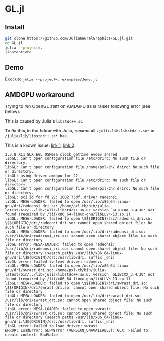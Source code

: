 # GL.jl

## Install

```bash
git clone https://github.com/JuliaNeuralGraphics/GL.jl.git
cd GL.jl
julia --project=.
]instantiate
```

## Demo

Execute `julia --project=. examples/demo.jl`.

## AMDGPU workaround

Trying to run OpenGL stuff on AMDGPU as is raises following error (see below).

This is caused by Julia's `libstdc++.so`.

To fix this, in the folder with Julia, rename all `/julia/lib/libstdc++.so*` to `/julia/lib/libstdc++.so*.bak`.

This is a known issue: [link 1](https://github.com/JuliaGL/GLFW.jl/issues/198), [link 2](https://github.com/JuliaLang/juliaup/issues/402).


```
3.3.8 X11 GLX EGL OSMesa clock_gettime evdev shared
libGL: Can't open configuration file /etc/drirc: No such file or directory.
libGL: Can't open configuration file /home/pxl-th/.drirc: No such file or directory.
libGL: using driver amdgpu for 22
libGL: Can't open configuration file /etc/drirc: No such file or directory.
libGL: Can't open configuration file /home/pxl-th/.drirc: No such file or directory.
libGL: pci id for fd 22: 1002:73df, driver radeonsi
libGL: MESA-LOADER: failed to open /usr/lib/x86_64-linux-gnu/dri/radeonsi_dri.so: /home/pxl-th/bin/julia-latest/bin/../lib/julia/libstdc++.so.6: version `GLIBCXX_3.4.30' not found (required by /lib/x86_64-linux-gnu/libLLVM-13.so.1)
libGL: MESA-LOADER: failed to open \$${ORIGIN}/dri/radeonsi_dri.so: \$${ORIGIN}/dri/radeonsi_dri.so: cannot open shared object file: No such file or directory
libGL: MESA-LOADER: failed to open /usr/lib/dri/radeonsi_dri.so: /usr/lib/dri/radeonsi_dri.so: cannot open shared object file: No such file or directory
libGL error: MESA-LOADER: failed to open radeonsi: /usr/lib/dri/radeonsi_dri.so: cannot open shared object file: No such file or directory (search paths /usr/lib/x86_64-linux-gnu/dri:\$${ORIGIN}/dri:/usr/lib/dri, suffix _dri)
libGL error: failed to load driver: radeonsi
libGL: MESA-LOADER: failed to open /usr/lib/x86_64-linux-gnu/dri/swrast_dri.so: /home/pxl-th/bin/julia-latest/bin/../lib/julia/libstdc++.so.6: version `GLIBCXX_3.4.30' not found (required by /lib/x86_64-linux-gnu/libLLVM-13.so.1)
libGL: MESA-LOADER: failed to open \$${ORIGIN}/dri/swrast_dri.so: \$${ORIGIN}/dri/swrast_dri.so: cannot open shared object file: No such file or directory
libGL: MESA-LOADER: failed to open /usr/lib/dri/swrast_dri.so: /usr/lib/dri/swrast_dri.so: cannot open shared object file: No such file or directory
libGL error: MESA-LOADER: failed to open swrast: /usr/lib/dri/swrast_dri.so: cannot open shared object file: No such file or directory (search paths /usr/lib/x86_64-linux-gnu/dri:\$${ORIGIN}/dri:/usr/lib/dri, suffix _dri)
libGL error: failed to load driver: swrast
ERROR: LoadError: GLFWError (VERSION_UNAVAILABLE): GLX: Failed to create context: BadValue
```
